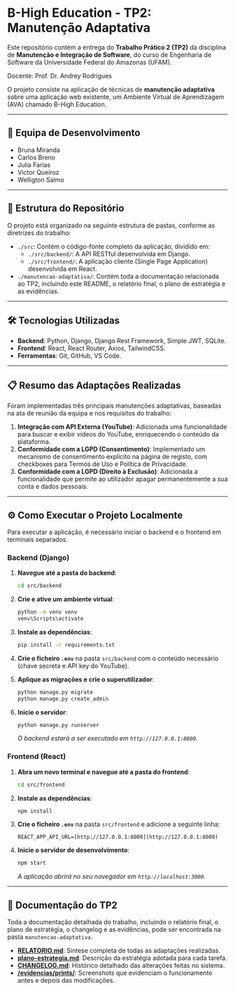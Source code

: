 # B-High Education - TP2: Manutenção Adaptativa

Este repositório contém a entrega do **Trabalho Prático 2 (TP2)** da disciplina de **Manutenção e Integração de Software**, do curso de Engenharia de Software da Universidade Federal do Amazonas (UFAM).

Docente: Prof. Dr. Andrey Rodrigues


O projeto consiste na aplicação de técnicas de **manutenção adaptativa** sobre uma aplicação web existente, um Ambiente Virtual de Aprendizagem (AVA) chamado B-High Education.

---

## 🚀 Equipa de Desenvolvimento

* Bruna Miranda
* Carlos Breno
* Julia Farias
* Victor Queiroz
* Welligton Salmo

---

## 📂 Estrutura do Repositório

O projeto está organizado na seguinte estrutura de pastas, conforme as diretrizes do trabalho:
-   `./src`: Contém o código-fonte completo da aplicação, dividido em:
    -   `./src/backend/`: A API RESTful desenvolvida em Django.
    -   `./src/frontend/`: A aplicação cliente (Single Page Application) desenvolvida em React.
-   `./manutencao-adaptativa/`: Contém toda a documentação relacionada ao TP2, incluindo este README, o relatório final, o plano de estratégia e as evidências.


---

## 🛠️ Tecnologias Utilizadas

* **Backend**: Python, Django, Django Rest Framework, Simple JWT, SQLite.
* **Frontend**: React, React Router, Axios, TailwindCSS.
* **Ferramentas**: Git, GitHub, VS Code.

---

## 📋 Resumo das Adaptações Realizadas

Foram implementadas três principais manutenções adaptativas, baseadas na ata de reunião da equipa e nos requisitos do trabalho:

1.  **Integração com API Externa (YouTube)**: Adicionada uma funcionalidade para buscar e exibir vídeos do YouTube, enriquecendo o conteúdo da plataforma.
2.  **Conformidade com a LGPD (Consentimento)**: Implementado um mecanismo de consentimento explícito na página de registo, com checkboxes para Termos de Uso e Política de Privacidade.
3.  **Conformidade com a LGPD (Direito à Exclusão)**: Adicionada a funcionalidade que permite ao utilizador apagar permanentemente a sua conta e dados pessoais.

---

## ⚙️ Como Executar o Projeto Localmente

Para executar a aplicação, é necessário iniciar o backend e o frontend em terminais separados.

### Backend (Django)

1.  **Navegue até a pasta do backend**:
    ```bash
    cd src/backend
    ```
2.  **Crie e ative um ambiente virtual**:
    ```bash
    python -m venv venv
    venv\Scripts\activate
    ```
3.  **Instale as dependências**:
    ```bash
    pip install -r requirements.txt
    ```
4.  **Crie o ficheiro `.env`** na pasta `src/backend` com o conteúdo necessário (chave secreta e API key do YouTube).

5.  **Aplique as migrações e crie o superutilizador**:
    ```bash
    python manage.py migrate
    python manage.py create_admin
    ```
6.  **Inicie o servidor**:
    ```bash
    python manage.py runserver
    ```
    *O backend estará a ser executado em `http://127.0.0.1:8000`.*

### Frontend (React)

1.  **Abra um novo terminal e navegue até a pasta do frontend**:
    ```bash
    cd src/frontend
    ```
2.  **Instale as dependências**:
    ```bash
    npm install
    ```
3.  **Crie o ficheiro `.env`** na pasta `src/frontend` e adicione a seguinte linha:
    ```env
    REACT_APP_API_URL=[http://127.0.0.1:8000](http://127.0.0.1:8000)
    ```
4.  **Inicie o servidor de desenvolvimento**:
    ```bash
    npm start
    ```
    *A aplicação abrirá no seu navegador em `http://localhost:3000`.*

---

## 📄 Documentação do TP2

Toda a documentação detalhada do trabalho, incluindo o relatório final, o plano de estratégia, o changelog e as evidências, pode ser encontrada na pasta `manutencao-adaptativa`.

-   **[RELATORIO.md](./RELATORIO.md)**: Síntese completa de todas as adaptações realizadas.
-   **[plano-estrategia.md](./plano-estrategia.md)**: Descrição da estratégia adotada para cada tarefa.
-   **[CHANGELOG.md](./CHANGELOG.md)**: Histórico detalhado das alterações feitas no sistema.
-   **[/evidencias/prints/](./evidencias/prints/)**: Screenshots que evidenciam o funcionamento antes e depois das modificações.
